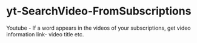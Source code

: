 # yt-SearchVideo-FromSubscriptions
Youtube - If a word appears in the videos of your subscriptions, get video information link- video title etc.
